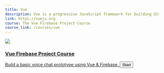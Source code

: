 ```yaml
---
title: Vue
description: Vue is a progressive JavaScript framework for building UIs, renowned for its simplicity and rich ecosystem.
link: https://vuejs.org
course: The Vue Firebase Project Course
course_link: /courses/vue
---
```


<a class="card card-course" href="/courses/vue">
<div class="card-content">
    <div class="text-center"><img src="/courses/vue/img/featured.jpg"></div>
    <h3>Vue Firebase Project Course</h3>
    Build a basic voice chat prototype using Vue & Firebase.
    <button class="btn btn-green btn-block">Start</button>
</div>
